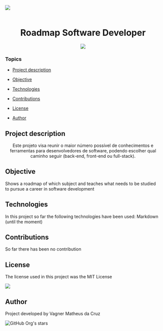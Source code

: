 <img src="https://i.imgur.com/XMZka7c.png">
<br/>
<br/>
<h1 align="center">Roadmap Software Developer</h1>

<p align="center">
<img src="https://img.shields.io/badge/STATUS-UNDER%20DEVELOPMENT-blue"/>

### Topics

- [Project description](#descrição-do-projeto)

- [Objective](#funcionalidades)

- [Technologies](#tecnologias)

- [Contributions](#contribuicao)

- [License](#licenca)

- [Author](#autor)

## Project description

<p align="center">Este projeto visa reunir o maior número possível de conhecimentos e ferramentas para desenvolvedores de software, podendo escolher qual caminho seguir (back-end, front-end ou full-stack).
</p>

## Objective

Shows a roadmap of which subject and teaches what needs to be studied to pursue a career in software development

## Technologies

<p>In this project so far the following technologies have been used: Markdown (until the moment)</p>

## Contributions

<p>So far there has been no contribution</p>

## License

<p>The license used in this project was the MIT License</p>

<img src="https://img.shields.io/badge/license-MIT-blue"/>

## Author

<p>Project developed by Vagner Matheus da Cruz</p>

![GitHub Org's stars](https://img.shields.io/github/stars/vagnercruz?style=social)
